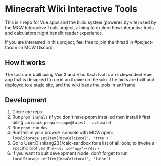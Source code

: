 # Minecraft Wiki Interactive Tools

This is a repo for Vue apps and the build system (powered by vite) used by the MCW Interactive Tools project, aiming to explore how interactive tools and calculators might benefit reader experience.

If you are interested in this project, feel free to join the thread in #project-forum on MCW Discord.

## How it works

The tools are built using Vue 3 and Vite. Each tool is an independent Vue app that is designed to run in an iframe on the wiki. The tools are built and deployed to a static site, and the wiki loads the tools in an iframe.

## Development

1. Clone the repo
2. Run `pnpm install` (if you don't have pnpm installed then install it first using `corepack prepare pnpm@latest --activate`)
3. Run `pnpm run dev`
4. Run this in your browser console with MCW open: `localStorage.setItem('mcwCalcLocal', 'true')`
5. Go to User:Dianliang233/calc-sandbox for a list of all tools; to invoke a specific tool use this `<div id="app"></div>`
6. If you want to quit development mode, don't forget to run `localStorage.setItem('mcwCalcLocal', 'false')`
